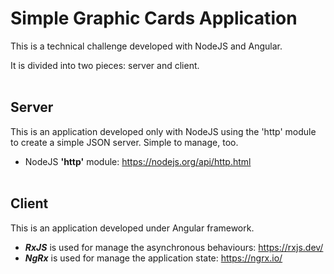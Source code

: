 <!-- markdownlint-disable MD001 MD033-->
# Simple Graphic Cards Application

This is a technical challenge developed with NodeJS and Angular.

It is divided into two pieces: server and client.
<br>
<br>

## Server

This is an application developed only with NodeJS using the 'http' module to create a simple JSON server. Simple to manage, too.

- NodeJS **'http'** module: <https://nodejs.org/api/http.html>
  <br>
  <br>

## Client

This is an application developed under Angular framework.

- **_RxJS_** is used for manage the asynchronous behaviours: <https://rxjs.dev/>
- **_NgRx_** is used for manage the application state: <https://ngrx.io/>
